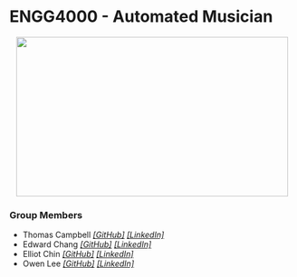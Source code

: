 # ENGG4000 - Automated Musician

<p align="center">
    <img src="https://media.giphy.com/media/NU8tcjnPaODTy/giphy.gif" width="480" height="282" />
</p>

### Group Members
- Thomas Campbell _[[GitHub]](https://github.com/tcampbe6UNB3035)_ _[[LinkedIn]](https://www.linkedin.com/in/thomas-campbell-a6a245184/)_
- Edward Chang _[[GitHub]](https://github.com/edwardchang7)_ _[[LinkedIn]](https://www.linkedin.com/in/edward-chang-2134791a4/)_
- Elliot Chin _[[GitHub]](https://github.com/Elliot-Chin)_ _[[LinkedIn]](https://www.linkedin.com/in/elliot-chin-90b4311a6/)_
- Owen Lee _[[GitHub]](https://github.com/owenlee-dev)_ _[[LinkedIn]](https://www.linkedin.com/in/owen-lee-b3b3a2197/)_
